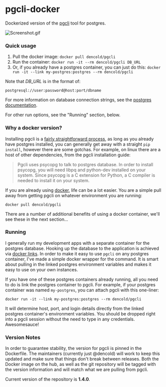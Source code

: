 # pgcli-docker
Dockerized version of the [pgcli](http://pgcli.com/) tool for postgres. 

![Screenshot.gif](https://raw.githubusercontent.com/dencold/pgcli-docker/master/screencap.gif)

### Quick usage

1. Pull the docker image: `docker pull dencold/pgcli`
2. Run the container: `docker run -it --rm dencold/pgcli DB_URL`
3. Or, if you already have a postgres container, you can just do this: `docker run -it --link my-postgres:postgres --rm dencold/pgcli`

Note that *DB_URL* is in the format of:

`postgresql://user:password@host:port/dbname`

For more information on database connection strings, see the [postgres documentation](http://www.postgresql.org/docs/current/static/libpq-connect.html#LIBPQ-CONNSTRING).

For other run options, see the "Running" section, below.

### Why a docker version?

Installing pgcli is a [fairly straightforward process](http://pgcli.com/install), as long as you already have postgres installed, you can generally get away with a straight `pip install`, however there are some gotchas. For example, on linux there are a host of other dependencies, from the pgcli installation guide:

> Pgcli uses psycopg to talk to postgres database. In order to install psycopg, you will need libpq and python-dev installed on your system. Since psycopg is a C extension for Python, a C compiler is needed to install it on your system.

If you are already using [docker](https://www.docker.com/), life can be a lot easier. You are a simple pull away from getting pgcli on whatever environment you are running:

`docker pull dencold/pgcli`

There are a number of additional benefits of using a docker container, we'll see these in the next section...

### Running

I generally run my development apps with a separate container for the postgres database. Hooking up the database to the application is achieved via [docker links](https://docs.docker.com/userguide/dockerlinks/). In order to make it easy to use `pgcli` on any postgres container, I've made a simple docker wrapper for the command. It is smart about pulling in the linked postgres environment variables and makes it easy to use on your own instances.

If you have one of these postgres containers already running, all you need to do is link the postgres container to pgcli. For example, if your postgres container was named `my-postgres`, you can attach pgcli with this one-liner:

```docker run -it --link my-postgres:postgres --rm dencold/pgcli```

It will determine host, port, and login details directly from the linked postgres container's environment variables. You should be dropped right into a pgcli session without the need to type in any credentials. Awesomesauce!

### Version Notes

In order to guarantee stability, the version for pgcli is pinned in the Dockerfile. The maintainers (currently just @dencold) will work to keep this updated and make sure that things don't break between releases. Both the Docker image on the hub, as well as the git repository will be tagged with the version information and will match what we are pulling from pgcli.

Current version of the repository is **1.4.0**.
